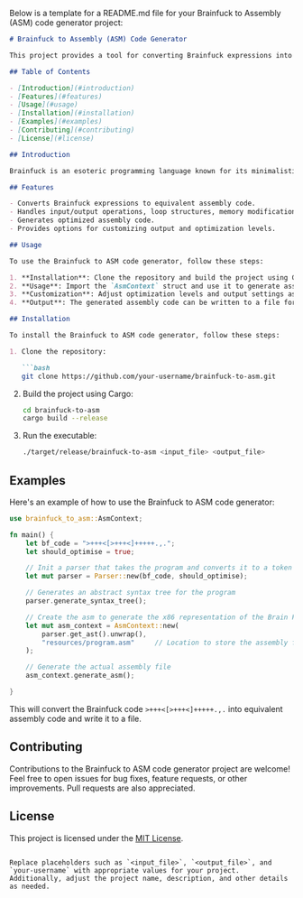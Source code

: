 Below is a template for a README.md file for your Brainfuck to Assembly (ASM) code generator project:

```markdown
# Brainfuck to Assembly (ASM) Code Generator

This project provides a tool for converting Brainfuck expressions into equivalent assembly code. Brainfuck is a minimalist programming language with a small set of commands, making it an interesting target for code generation.

## Table of Contents

- [Introduction](#introduction)
- [Features](#features)
- [Usage](#usage)
- [Installation](#installation)
- [Examples](#examples)
- [Contributing](#contributing)
- [License](#license)

## Introduction

Brainfuck is an esoteric programming language known for its minimalistic design and simplicity. It consists of a set of eight commands, making it a challenge to write and understand programs in it. This project aims to provide a tool for converting Brainfuck expressions into assembly code, allowing for easier execution on various architectures.

## Features

- Converts Brainfuck expressions to equivalent assembly code.
- Handles input/output operations, loop structures, memory modifications, and debugging utilities.
- Generates optimized assembly code.
- Provides options for customizing output and optimization levels.

## Usage

To use the Brainfuck to ASM code generator, follow these steps:

1. **Installation**: Clone the repository and build the project using Cargo.
2. **Usage**: Import the `AsmContext` struct and use it to generate assembly code from Brainfuck expressions.
3. **Customization**: Adjust optimization levels and output settings as needed.
4. **Output**: The generated assembly code can be written to a file for further processing or execution.

## Installation

To install the Brainfuck to ASM code generator, follow these steps:

1. Clone the repository:

   ```bash
   git clone https://github.com/your-username/brainfuck-to-asm.git
   ```

2. Build the project using Cargo:

   ```bash
   cd brainfuck-to-asm
   cargo build --release
   ```

3. Run the executable:

   ```bash
   ./target/release/brainfuck-to-asm <input_file> <output_file>
   ```

## Examples

Here's an example of how to use the Brainfuck to ASM code generator:

```rust
use brainfuck_to_asm::AsmContext;

fn main() {
    let bf_code = ">+++<[>+++<]+++++.,.";
    let should_optimise = true;

    // Init a parser that takes the program and converts it to a token stream
    let mut parser = Parser::new(bf_code, should_optimise);

    // Generates an abstract syntax tree for the program
    parser.generate_syntax_tree();

    // Create the asm to generate the x86 representation of the Brain FK program
    let mut asm_context = AsmContext::new(
        parser.get_ast().unwrap(),
        "resources/program.asm"     // Location to store the assembly file
    );

    // Generate the actual assembly file
    asm_context.generate_asm();

}
```

This will convert the Brainfuck code `>+++<[>+++<]+++++.,.` into equivalent assembly code and write it to a file.

## Contributing

Contributions to the Brainfuck to ASM code generator project are welcome! Feel free to open issues for bug fixes, feature requests, or other improvements. Pull requests are also appreciated.

## License

This project is licensed under the [MIT License](LICENSE).
```

Replace placeholders such as `<input_file>`, `<output_file>`, and `your-username` with appropriate values for your project. Additionally, adjust the project name, description, and other details as needed.
